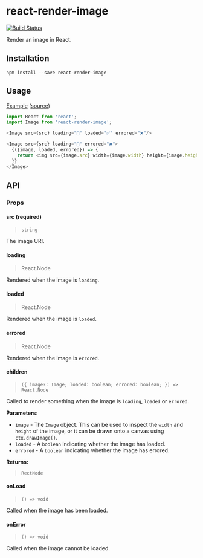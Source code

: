 # react-render-image

[![Build Status](https://travis-ci.org/jameslnewell/react-render-image.svg?branch=master)](https://travis-ci.org/jameslnewell/react-render-image)

Render an image in React.

## Installation

```
npm install --save react-render-image
```

## Usage

[Example](https://jameslnewell.github.io/react-render-image/) ([source](https://github.com/jameslnewell/react-render-image/blob/master/example/App.js))

```js
import React from 'react';
import Image from 'react-render-image';

<Image src={src} loading="🔄" loaded="✅" errored="❌"/>

<Image src={src} loading="🔄" errored="❌">
  {({image, loaded, errored}) => {
    return <img src={image.src} width={image.width} height={image.height}/>;
  }}
</Image>
```

## API

### Props

#### src (required)

> `string`

The image URI.

#### loading

> React.Node

Rendered when the image is `loading`.

#### loaded

> React.Node

Rendered when the image is `loaded`.

#### errored

> React.Node

Rendered when the image is `errored`.

#### children

> `({ image?: Image; loaded: boolean; errored: boolean; }) => React.Node`

Called to render something when the image is `loading`, `loaded` or `errored`.

**Parameters:**

* `image` - The `Image` object. This can be used to inspect the `width` and `height` of the image, or it can be drawn onto a canvas using `ctx.drawImage()`.
* `loaded` - A `boolean` indicating whether the image has loaded.
* `errored` - A `boolean` indicating whether the image has errored.

**Returns:**

> `RectNode`

#### onLoad

> `() => void`

Called when the image has been loaded.

#### onError

> `() => void`

Called when the image cannot be loaded.
